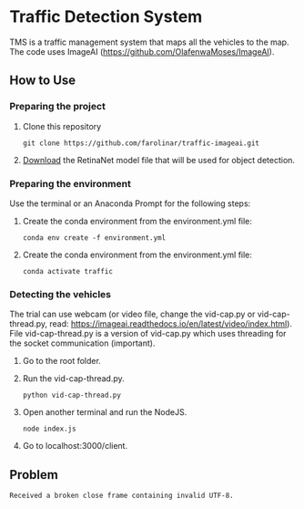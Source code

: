 # Traffic Detection System

TMS is a traffic management system that maps all the vehicles to the map.
The code uses ImageAI (https://github.com/OlafenwaMoses/ImageAI).

## How to Use

### Preparing the project

1. Clone this repository

   ```
   git clone https://github.com/farolinar/traffic-imageai.git
   ```
   
1. [Download](https://github.com/OlafenwaMoses/ImageAI/releases/download/1.0/resnet50_coco_best_v2.0.1.h5) the RetinaNet model file that will be used for object detection.

### Preparing the environment

Use the terminal or an Anaconda Prompt for the following steps:

1. Create the conda environment from the environment.yml file:

   ```
   conda env create -f environment.yml
   ```

1. Create the conda environment from the environment.yml file:

   ```
   conda activate traffic
   ```


### Detecting the vehicles

The trial can use webcam (or video file, change the vid-cap.py or vid-cap-thread.py, read: https://imageai.readthedocs.io/en/latest/video/index.html).
File vid-cap-thread.py is a version of vid-cap.py which uses threading for the socket communication (important).

1. Go to the root folder.

1. Run the vid-cap-thread.py.

   ```
   python vid-cap-thread.py
   ```

1. Open another terminal and run the NodeJS.

   ```
   node index.js
   ```

1. Go to localhost:3000/client.

## Problem
   ```
   Received a broken close frame containing invalid UTF-8.
   ```

